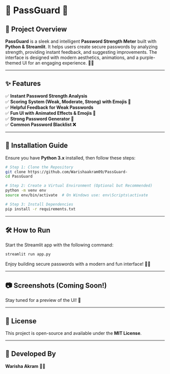 # 💜 PassGuard 💜

## 🔐 Project Overview
**PassGuard** is a sleek and intelligent **Password Strength Meter** built with **Python & Streamlit**. It helps users create secure passwords by analyzing strength, providing instant feedback, and suggesting improvements. The interface is designed with modern aesthetics, animations, and a purple-themed UI for an engaging experience. 💖🔐

---

## ✨ Features
✅ **Instant Password Strength Analysis**  
✅ **Scoring System (Weak, Moderate, Strong) with Emojis 💪**  
✅ **Helpful Feedback for Weak Passwords**  
✅ **Fun UI with Animated Effects & Emojis 🎉**  
✅ **Strong Password Generator 🔄**  
✅ **Common Password Blacklist ❌**  

---

## 📌 Installation Guide
Ensure you have **Python 3.x** installed, then follow these steps:

```bash
# Step 1: Clone the Repository
git clone https://github.com/Warishaakram09/PassGuard-
cd PassGuard

# Step 2: Create a Virtual Environment (Optional but Recommended)
python -m venv env
source env/bin/activate  # On Windows use: env\Scripts\activate

# Step 3: Install Dependencies
pip install -r requirements.txt
```

---

## 🛠️ How to Run
Start the Streamlit app with the following command:

```bash
streamlit run app.py
```

Enjoy building secure passwords with a modern and fun interface! 💜✨

---

## 📷 Screenshots (Coming Soon!)
Stay tuned for a preview of the UI! 🎨

---

## 📝 License
This project is open-source and available under the **MIT License**.

---

## 💜 Developed By
**Warisha Akram** 💜💖
